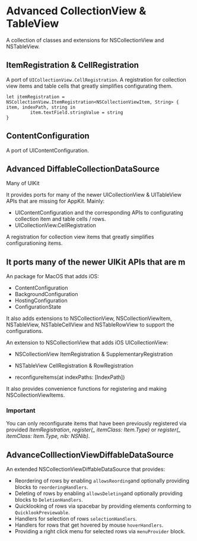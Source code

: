 # Advanced CollectionView & TableView

A collection of classes and extensions for NSCollectionView and NSTableView.

## ItemRegistration & CellRegistration
A port of `UICollectionView.CellRegistration`. A registration for collection view items and table cells that greatly simplifies  configurating them.     
```
let itemRegistration = NSCollectionView.ItemRegistration<NSCollectionViewItem, String> { item, indexPath, string in
         item.textField.stringValue = string
}
```

## ContentConfiguration
A port of UIContentConfiguration.
## Advanced DiffableCollectionDataSource

 Many of UIKit 
 
It provides ports for many of the newer UICollectionView & UITableView APIs that are missing for AppKit. Mainly:

- UIContentConfiguration and the corresponding APIs to configurating collection item and table cells / rows.
- UICollectionView.CellRegistration

A registration for collection view items that greatly simplifies configurationing items.

It ports many of the newer UIKit APIs that are m
- 


An package for MacOS that adds iOS:
- ContentConfiguration
- BackgroundConfiguration
- HostingConfiguration
- ConfigurationState

It also adds extensions to NSCollectionView, NSCollectionViewItem, NSTableView, NSTableCellView and NSTableRowView to support the configurations.


An extension to NSCollectionView that adds iOS UICollectionView:
- NSCollectionView ItemRegistration & SupplementaryRegistration

- NSTableView CellRegistration & RowRegistration

- reconfigureItems(at indexPaths: [IndexPath])

It also provides convenience functions for registering and making NSCollectionViewItems.

### Important
You can only reconfigurate items that have been previously registered via provided *ItemRegistration*, *register(_ itemClass: Item.Type)* or *register(_ itemClass: Item.Type, nib: NSNib)*.

## AdvanceColllectionViewDiffableDataSource
An extended NSCollectionViewDiffableDataSource that provides:

 - Reordering of rows by enabling `allowsReording`and optionally providing blocks to `reorderingHandlers`.
 - Deleting of rows by enabling `allowsDeleting`and optionally providing blocks to `DeletionHandlers`.
 - Quicklooking of rows via spacebar by providing elements conforming to `QuicklookPreviewable`.
 - Handlers for selection of rows `selectionHandlers`.
 - Handlers for rows that get hovered by mouse `hoverHandlers`.
 - Providing a right click menu for selected rows via `menuProvider` block.
